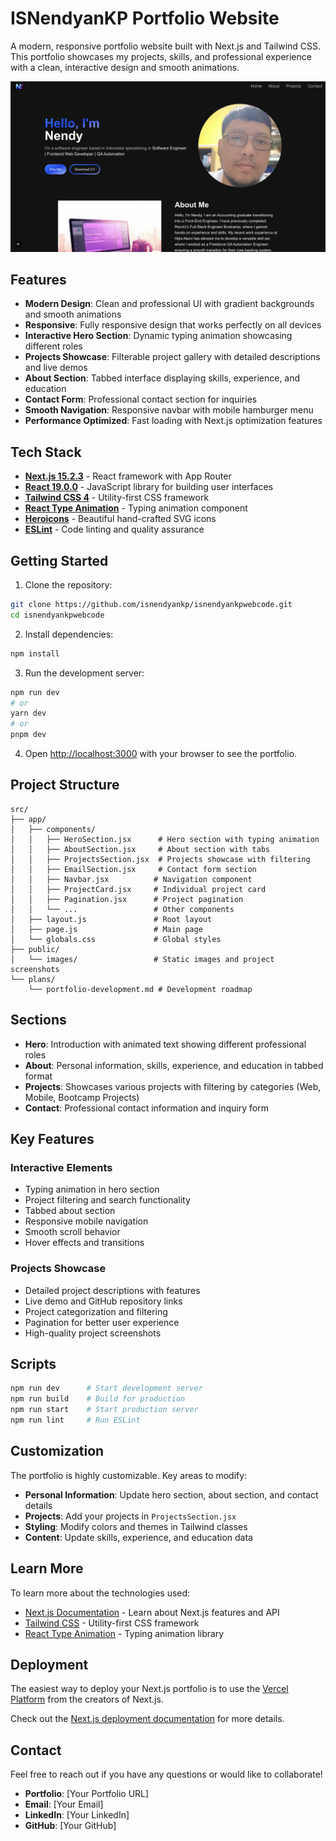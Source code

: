 # ISNendyanKP Portfolio Website

A modern, responsive portfolio website built with Next.js and Tailwind CSS. This portfolio showcases my projects, skills, and professional experience with a clean, interactive design and smooth animations.

![Portfolio Website](public/images/projects/Base.png)

## Features

- **Modern Design**: Clean and professional UI with gradient backgrounds and smooth animations
- **Responsive**: Fully responsive design that works perfectly on all devices
- **Interactive Hero Section**: Dynamic typing animation showcasing different roles
- **Projects Showcase**: Filterable project gallery with detailed descriptions and live demos
- **About Section**: Tabbed interface displaying skills, experience, and education
- **Contact Form**: Professional contact section for inquiries
- **Smooth Navigation**: Responsive navbar with mobile hamburger menu
- **Performance Optimized**: Fast loading with Next.js optimization features

## Tech Stack

- **[Next.js 15.2.3](https://nextjs.org)** - React framework with App Router
- **[React 19.0.0](https://reactjs.org)** - JavaScript library for building user interfaces
- **[Tailwind CSS 4](https://tailwindcss.com)** - Utility-first CSS framework
- **[React Type Animation](https://react-type-animation.netlify.app)** - Typing animation component
- **[Heroicons](https://heroicons.com)** - Beautiful hand-crafted SVG icons
- **[ESLint](https://eslint.org)** - Code linting and quality assurance

## Getting Started

1. Clone the repository:

```bash
git clone https://github.com/isnendyankp/isnendyankpwebcode.git
cd isnendyankpwebcode
```

2. Install dependencies:

```bash
npm install
```

3. Run the development server:

```bash
npm run dev
# or
yarn dev
# or
pnpm dev
```

4. Open [http://localhost:3000](http://localhost:3000) with your browser to see the portfolio.

## Project Structure

```
src/
├── app/
│   ├── components/
│   │   ├── HeroSection.jsx      # Hero section with typing animation
│   │   ├── AboutSection.jsx     # About section with tabs
│   │   ├── ProjectsSection.jsx  # Projects showcase with filtering
│   │   ├── EmailSection.jsx     # Contact form section
│   │   ├── Navbar.jsx          # Navigation component
│   │   ├── ProjectCard.jsx     # Individual project card
│   │   ├── Pagination.jsx      # Project pagination
│   │   └── ...                 # Other components
│   ├── layout.js               # Root layout
│   ├── page.js                 # Main page
│   └── globals.css             # Global styles
├── public/
│   └── images/                 # Static images and project screenshots
└── plans/
    └── portfolio-development.md # Development roadmap
```

## Sections

- **Hero**: Introduction with animated text showing different professional roles
- **About**: Personal information, skills, experience, and education in tabbed format
- **Projects**: Showcases various projects with filtering by categories (Web, Mobile, Bootcamp Projects)
- **Contact**: Professional contact information and inquiry form

## Key Features

### Interactive Elements
- Typing animation in hero section
- Project filtering and search functionality
- Tabbed about section
- Responsive mobile navigation
- Smooth scroll behavior
- Hover effects and transitions

### Projects Showcase
- Detailed project descriptions with features
- Live demo and GitHub repository links
- Project categorization and filtering
- Pagination for better user experience
- High-quality project screenshots

## Scripts

```bash
npm run dev      # Start development server
npm run build    # Build for production
npm run start    # Start production server
npm run lint     # Run ESLint
```

## Customization

The portfolio is highly customizable. Key areas to modify:

- **Personal Information**: Update hero section, about section, and contact details
- **Projects**: Add your projects in `ProjectsSection.jsx`
- **Styling**: Modify colors and themes in Tailwind classes
- **Content**: Update skills, experience, and education data

## Learn More

To learn more about the technologies used:

- [Next.js Documentation](https://nextjs.org/docs) - Learn about Next.js features and API
- [Tailwind CSS](https://tailwindcss.com/docs) - Utility-first CSS framework
- [React Type Animation](https://react-type-animation.netlify.app) - Typing animation library

## Deployment

The easiest way to deploy your Next.js portfolio is to use the [Vercel Platform](https://vercel.com/new?utm_medium=default-template&filter=next.js&utm_source=create-next-app&utm_campaign=create-next-app-readme) from the creators of Next.js.

Check out the [Next.js deployment documentation](https://nextjs.org/docs/app/building-your-application/deploying) for more details.

## Contact

Feel free to reach out if you have any questions or would like to collaborate!

- **Portfolio**: [Your Portfolio URL]
- **Email**: [Your Email]
- **LinkedIn**: [Your LinkedIn]
- **GitHub**: [Your GitHub]
